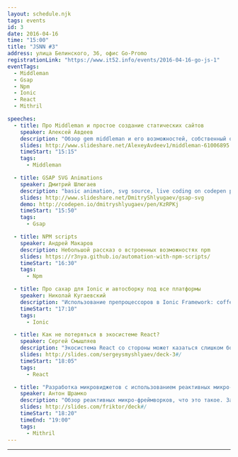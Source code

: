 ```yaml
---
layout: schedule.njk
tags: events
id: 3
date: 2016-04-16
time: "15:00"
title: "JSNN #3"
address: улица Белинского, 36, офис Go-Promo
registrationLink: "https://www.it52.info/events/2016-04-16-go-js-1"
eventTags:
  - Middleman
  - Gsap
  - Npm
  - Ionic
  - React
  - Mithril

speeches:
  - title: Про Middleman и простое создание статических сайтов
    speaker: Алексей Авдеев
    description: "Обзор gem middleman и его возможностей, собственный опыт работы с ним"
    slides: http://www.slideshare.net/AlexeyAvdeev1/middleman-61006895
    timeStart: "15:15"
    tags:
      - Middleman

  - title: GSAP SVG Animations
    speaker: Дмитрий Шлюгаев
    description: "basic animation, svg source, live coding on codepen platform"
    slides: http://www.slideshare.net/DmitryShlyugaev/gsap-svg
    demo: http://codepen.io/dmitryshlyugaev/pen/KzRPKj
    timeStart: "15:50"
    tags:
      - Gsap

  - title: NPM scripts
    speaker: Андрей Макаров
    description: Небольшой рассказ о встроенных возможностях npm
    slides: https://r3nya.github.io/automation-with-npm-scripts/
    timeStart: "16:30"
    tags:
      - Npm

  - title: Про сахар для Ionic и автосборку под все платформы
    speaker: Николай Кугаевский
    description: "Использование препроцессоров в Ionic Framework: coffeescript, jade, sass. Автоматизированная сборка под iOS и OS X без запуска Xcode"
    timeStart: "17:10"
    tags:
      - Ionic

  - title: Как не потеряться в экосистеме React?
    speaker: Сергей Смышляев
    description: "Экосистема React со стороны может казаться слишком большой и запутанной. Mы узнаем, как постигать экосистему React постепенно, изучая только необходимое на каждом этапе"
    slides: http://slides.com/sergeysmyshlyaev/deck-3#/
    timeStart: "18:05"
    tags:
      - React

  - title: "Разработка микровиджетов с использованием реактивных микро-фреймворков на примере Mithril"
    speaker: Антон Шрамко
    description: "Обзор реактивных микро-фреймворков, что это такое. Зачем они нужны, в каких ситуациях практически незаменимы. Детальный обзор Mithril, подготовка окружения для разработки, сахарок. Пример использования и написания с использованием микрофреймворка"
    slides: http://slides.com/friktor/deck#/
    timeStart: "18:20"
    timeEnd: "19:00"
    tags:
      - Mithril
---
```


<!-- TODO: Добавить поддержку кофебрейков -->

<!-- #### Расписание:
* 15:00 - сбор участников, кофе, подготовка
* 15:15 - __Про Middleman и простое создание статических сайтов__
* 15:50 - __GSAP SVG Animations__
* 16:15 - кофебрейк
* 16:30 - __NPM scripts__
* 17:10 - __Про сахар для Ionic и автосборку под все платформы__
* 17:50 - кофебрейк
* 18:05 - __Как не потеряться в экосистеме React?__
* 18:20 - __Разработка микровиджетов с использованием реактивных микро-фреймворков на примере Mithril__
* 19:00 - предложения по afterparty принимаются

#### Материалы

[Видео всех выступлений](https://www.youtube.com/playlist?list=PLYoGwSPm63L14AWdayq4EIAlnE4VsdRge) -->


----

<!-- Встреча бесплатная, но [нужна регистрация](https://goo.gl/UAjNU4).

Есть идеи/предложения? Хочешь что-то рассказать?
Пишите мне в [telegram](https://telegram.me/Alexey_Avdeev) или [почту](mailto:aad.jerry@gmail.com).

До встречи!

За предоставленное помещение спасибо компании [Go-Promo](http://go-promo.ru/). -->
